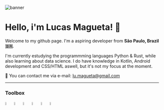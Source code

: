 ![banner](https://user-images.githubusercontent.com/127806458/235798232-e296a35b-afd9-46b2-a086-6e0879070b10.png)


# Hello, i'm Lucas Magueta! :wave:

Welcome to my github page. 
I'm a aspiring developer from **São Paulo, Brazil 🇧🇷**.

I'm currently estudying the programmming languages Python & Rust, while also learning about data science. I do have knowledge in Kotlin, Android development and CSS/HTML aswell, but it's not my focus at the moment.

:speech_balloon: You can contact me via e-mail: lu.magueta@gmail.com

---

### Toolbox 

<img src="https://user-images.githubusercontent.com/127806458/235786682-7e60ca5a-6d5e-4711-b6e0-e6550c536662.svg" width=5% height=5%> <img src="https://user-images.githubusercontent.com/127806458/235788394-5d1203f6-2173-4bd0-ac4e-8dc135322877.svg" width=5% height=5%>  <img src="https://user-images.githubusercontent.com/127806458/235790313-5a67a8ac-ebf8-45d9-8c4f-a26ad9d1b6ad.svg" width=5% height=5%> <img src="https://user-images.githubusercontent.com/127806458/235790260-bf4f0657-2935-41ab-a658-fc191efd9269.svg" width=5% height=5%> <img src="https://user-images.githubusercontent.com/127806458/235790307-0d9713ea-ed94-44f6-9adc-1b569c4e05e2.svg" width=5% height=5%> <img src="https://user-images.githubusercontent.com/127806458/235788695-0bc6a2b0-ecc0-467c-8d0a-a908214e41d3.svg" width=5% height=5%>
